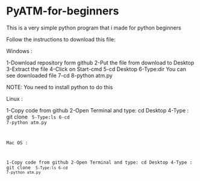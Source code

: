 # PyATM-for-beginners
This is a very simple python program that i made for python beginners


Follow the instructions to download this file:


Windows :

1-Download repository form github 
2-Put the file from download to Desktop
3-Extract the file
4-Click on Start-cmd
5-cd Desktop
6-Type:dir  You can see downloaded file
7-cd <downloaded fiel>
8-python atm.py
  
  
NOTE: You need to install python to do this


Linux :

1-Copy code from github
2-Open Terminal and type: cd Desktop
4-Type : git clone <code>
5-Type:ls
6-cd <name of folders from code to github>
7-python atm.py
  
  
Mac OS :

1-Copy code from github
2-Open Terminal and type: cd Desktop
4-Type : git clone <code>
5-Type:ls
6-cd <name of folders from code to github>
7-python atm.py
